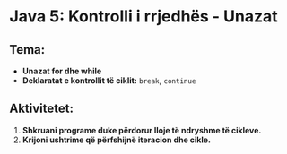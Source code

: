 # Java 5: Kontrolli i rrjedhës - Unazat

## Tema:
- **Unazat for dhe while**
- **Deklaratat e kontrollit të ciklit:** `break`, `continue`

## Aktivitetet:
1. **Shkruani programe duke përdorur lloje të ndryshme të cikleve.**
2. **Krijoni ushtrime që përfshijnë iteracion dhe cikle.**
